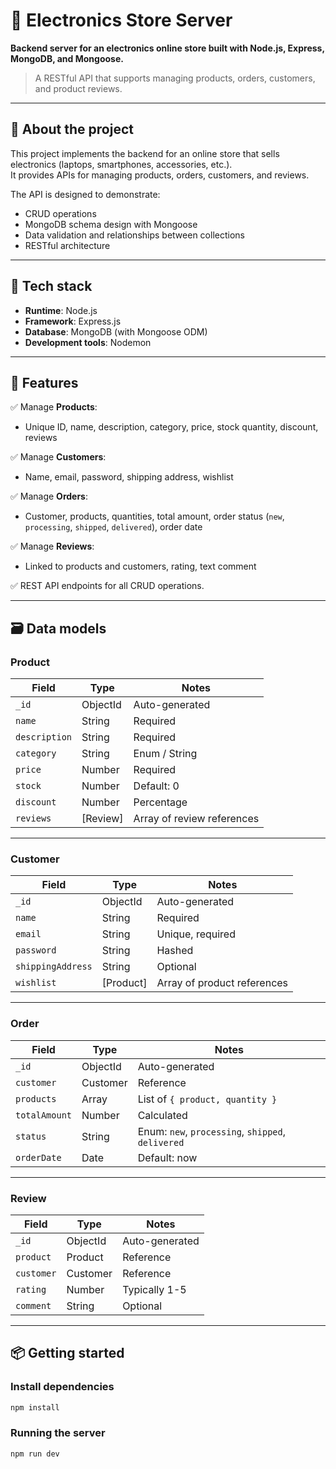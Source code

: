 # 🛒 Electronics Store Server

**Backend server for an electronics online store built with Node.js, Express, MongoDB, and Mongoose.**

> A RESTful API that supports managing products, orders, customers, and product reviews.

---

## 🚀 About the project

This project implements the backend for an online store that sells electronics (laptops, smartphones, accessories, etc.).  
It provides APIs for managing products, orders, customers, and reviews.

The API is designed to demonstrate:

- CRUD operations
- MongoDB schema design with Mongoose
- Data validation and relationships between collections
- RESTful architecture

---

## 🧰 Tech stack

- **Runtime**: Node.js
- **Framework**: Express.js
- **Database**: MongoDB (with Mongoose ODM)
- **Development tools**: Nodemon

---

## 📂 Features

✅ Manage **Products**:

- Unique ID, name, description, category, price, stock quantity, discount, reviews

✅ Manage **Customers**:

- Name, email, password, shipping address, wishlist

✅ Manage **Orders**:

- Customer, products, quantities, total amount, order status (`new`, `processing`, `shipped`, `delivered`), order date

✅ Manage **Reviews**:

- Linked to products and customers, rating, text comment

✅ REST API endpoints for all CRUD operations.

---

## 🗃️ Data models

### Product

| Field         | Type     | Notes                      |
| ------------- | -------- | -------------------------- |
| `_id`         | ObjectId | Auto-generated             |
| `name`        | String   | Required                   |
| `description` | String   | Required                   |
| `category`    | String   | Enum / String              |
| `price`       | Number   | Required                   |
| `stock`       | Number   | Default: 0                 |
| `discount`    | Number   | Percentage                 |
| `reviews`     | [Review] | Array of review references |

---

### Customer

| Field             | Type      | Notes                       |
| ----------------- | --------- | --------------------------- |
| `_id`             | ObjectId  | Auto-generated              |
| `name`            | String    | Required                    |
| `email`           | String    | Unique, required            |
| `password`        | String    | Hashed                      |
| `shippingAddress` | String    | Optional                    |
| `wishlist`        | [Product] | Array of product references |

---

### Order

| Field         | Type     | Notes                                             |
| ------------- | -------- | ------------------------------------------------- |
| `_id`         | ObjectId | Auto-generated                                    |
| `customer`    | Customer | Reference                                         |
| `products`    | Array    | List of `{ product, quantity }`                   |
| `totalAmount` | Number   | Calculated                                        |
| `status`      | String   | Enum: `new`, `processing`, `shipped`, `delivered` |
| `orderDate`   | Date     | Default: now                                      |

---

### Review

| Field      | Type     | Notes          |
| ---------- | -------- | -------------- |
| `_id`      | ObjectId | Auto-generated |
| `product`  | Product  | Reference      |
| `customer` | Customer | Reference      |
| `rating`   | Number   | Typically 1-5  |
| `comment`  | String   | Optional       |

---

## 📦 Getting started

### Install dependencies

```bash
npm install
```

### Running the server

```bash
npm run dev
```
